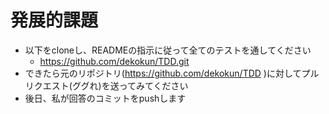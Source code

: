# 発展的課題

* 以下をcloneし、READMEの指示に従って全てのテストを通してください
  * https://github.com/dekokun/TDD.git
* できたら元のリポジトリ(https://github.com/dekokun/TDD )に対してプルリクエスト(ググれ)を送ってみてください
* 後日、私が回答のコミットをpushします
